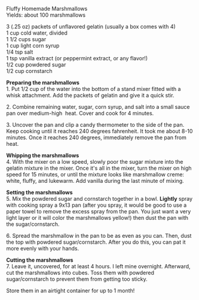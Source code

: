 
Fluffy Homemade Marshmallows  
Yields: about 100 marshmallows    
    
3 (.25 oz) packets of unflavored gelatin (usually a box comes with 4)  
1 cup cold water, divided  
1 1/2 cups sugar  
1 cup light corn syrup  
1/4 tsp salt  
1 tsp vanilla extract (or peppermint extract, or any flavor!)  
1/2 cup powdered sugar  
1/2 cup cornstarch  
  
  
**Preparing the marshmallows**  
1\. Put 1/2 cup of the water into the bottom of a stand mixer fitted with a whisk attachment. Add the packets of gelatin and give it a quick stir.  
  
2\. Combine remaining water, sugar, corn syrup, and salt into a small sauce pan over medium-high  heat. Cover and cook for 4 minutes.  
  
3\. Uncover the pan and clip a candy thermometer to the side of the pan. Keep cooking until it reaches 240 degrees fahrenheit. It took me about 8-10 minutes. Once it reaches 240 degrees, immediately remove the pan from heat.  
  
**Whipping the marshmallows**  
4\. With the mixer on a low speed, slowly poor the sugar mixture into the gelatin mixture in the mixer. Once it's all in the mixer, turn the mixer on high speed for 15 minutes, or until the mixture looks like marshmallow creme: white, fluffy, and lukewarm. Add vanilla during the last minute of mixing.  
  
**Setting the marshmallows**  
5\. Mix the powdered sugar and cornstarch together in a bowl. **Lightly** spray with cooking spray a 9x13 pan (after you spray, it would be good to use a paper towel to remove the excess spray from the pan. You just want a very light layer or it will color the marshmallows yellow!) then dust the pan with the sugar/cornstarch.  
  
6\. Spread the marshmallow in the pan to be as even as you can. Then, dust the top with powdered sugar/cornstarch. After you do this, you can pat it more evenly with your hands.  
  
**Cutting the marshmallows**  
7\. Leave it, uncovered, for at least 4 hours. I left mine overnight. Afterward, cut the marshmallows into cubes. Toss them with powdered sugar/cornstarch to prevent them from getting too sticky.  
  
Store them in an airtight container for up to 1 month!  
    